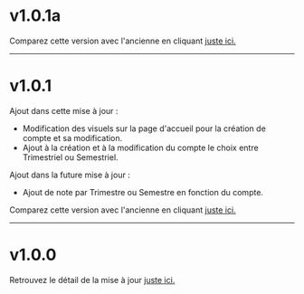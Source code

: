 # v1.0.1a
Comparez cette version avec l'ancienne en cliquant [juste ici.](https://github.com/BryanDrouet/Sigma/compare/v1.0.1...v1.0.2a)

---

# v1.0.1
Ajout dans cette mise à jour :
- Modification des visuels sur la page d'accueil pour la création de compte et sa modification.
- Ajout à la création et à la modification du compte le choix entre Trimestriel ou Semestriel.

Ajout dans la future mise à jour :
- Ajout de note par Trimestre ou Semestre en fonction du compte.

Comparez cette version avec l'ancienne en cliquant [juste ici.](https://github.com/BryanDrouet/Sigma/compare/v1.0.0...v1.0.1)

---

# v1.0.0
Retrouvez le détail de la mise à jour [juste ici.](https://github.com/BryanDrouet/Sigma/releases/tag/v1.0.0)

